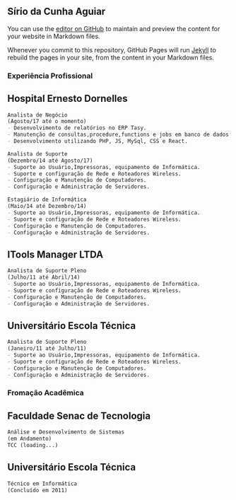 ## Sírio da Cunha Aguiar

You can use the [editor on GitHub](https://github.com/sirioaguiar/sirioaguiar.github.io/edit/master/index.md) to maintain and preview the content for your website in Markdown files.

Whenever you commit to this repository, GitHub Pages will run [Jekyll](https://jekyllrb.com/) to rebuild the pages in your site, from the content in your Markdown files.

### Experiência Profissional

## Hospital Ernesto Dornelles 

```markdown
Analista de Negócio 
(Agosto/17 até o momento)
- Desenvolvimento de relatórios no ERP Tasy.
- Manutenção de consultas,procedure,functions e jobs em banco de dados oracle. 
- Desenvolvimento utilizando PHP, JS, MySql, CSS e React.

Analista de Suporte
(Dezembro/14 até Agosto/17)
- Suporte ao Usuário,Impressoras, equipamento de Informática.
- Suporte e configuração de Rede e Roteadores Wireless.
- Configuração e Manutenção de Computadores.
- Configuração e Administração de Servidores.

Estagiário de Informática
(Maio/14 até Dezembro/14)
- Suporte ao Usuário,Impressoras, equipamento de Informática.
- Suporte e configuração de Rede e Roteadores Wireless.
- Configuração e Manutenção de Computadores.
- Configuração e Administração de Servidores.
```

## ITools Manager LTDA 

```markdown
Analista de Suporte Pleno 
(Julho/11 até Abril/14)
- Suporte ao Usuário,Impressoras, equipamento de Informática.
- Suporte e configuração de Rede e Roteadores Wireless.
- Configuração e Manutenção de Computadores.
- Configuração e Administração de Servidores.
```

## Universitário Escola Técnica
```markdown
Analista de Suporte Pleno 
(Janeiro/11 até Julho/11)
- Suporte ao Usuário,Impressoras, equipamento de Informática.
- Suporte e configuração de Rede e Roteadores Wireless.
- Configuração e Manutenção de Computadores.
- Configuração e Administração de Servidores.
```

### Fromação Acadêmica

## Faculdade Senac de Tecnologia
```markdown
Análise e Desenvolvimento de Sistemas
(em Andamento)
TCC (loading...)
```
## Universitário Escola Técnica
```markdown
Técnico em Informática
(Concluído em 2011)
```
